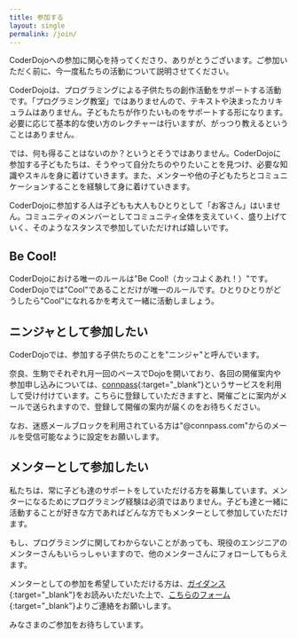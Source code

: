 ```yaml
---
title: 参加する
layout: single
permalink: /join/
---		
```

CoderDojoへの参加に関心を持ってくださり、ありがとうございます。ご参加いただく前に、今一度私たちの活動について説明させてください。

CoderDojoは、プログラミングによる子供たちの創作活動をサポートする活動です。「プログラミング教室」ではありませんので、テキストや決まったカリキュラムはありません。子どもたちが作りたいものをサポートする形になります。必要に応じて基本的な使い方のレクチャーは行いますが、がっつり教えるということはありません。

では、何も得ることはないのか？というとそうではありません。CoderDojoに参加する子どもたちは、そうやって自分たちのやりたいことを見つけ、必要な知識やスキルを身に着けていきます。また、メンターや他の子どもたちとコミュニケーションすることを経験して身に着けていきます。

CoderDojoに参加する人は子どもも大人もひとりとして「お客さん」はいません。コミュニティのメンバーとしてコミュニティ全体を支えていく、盛り上げていく、そのようなスタンスで参加していただければ嬉しいです。

## Be Cool!
CoderDojoにおける唯一のルールは"Be Cool!（カッコよくあれ！）"です。CoderDojoでは"Cool"であることだけが唯一のルールです。ひとりひとりがどうしたら"Cool"になれるかを考えて一緒に活動しましょう。

## ニンジャとして参加したい
CoderDojoでは、参加する子供たちのことを"ニンジャ"と呼んでいます。

奈良、生駒でそれぞれ月一回のペースでDojoを開いており、各回の開催案内や参加申し込みについては、[connpass](https://coderdojo-nara-ikoma.connpass.com/){:target="_blank"}というサービスを利用して受け付けています。こちらに登録していただきますと、開催ごとに案内がメールで送られますので、登録して開催の案内が届くのをお待ちください。

なお、迷惑メールブロックを利用されている方は"@connpass.com"からのメールを受信可能なように設定をお願いします。

## メンターとして参加したい
私たちは、常に子ども達のサポートをしていただける方を募集しています。メンターになるためにプログラミング経験は必須ではありません。子ども達と一緒に活動することが好きな方であればどんな方でもメンターとして参加していただけます。

もし、プログラミングに関してわからないことがあっても、現役のエンジニアのメンターさんもいらっしゃいますので、他のメンターさんにフォローしてもらえます。

メンターとしての参加を希望していただける方は、[ガイダンス](/guidance/){:target="_blank"}をお読みいただいた上で、[こちらのフォーム](https://docs.google.com/forms/d/e/1FAIpQLSe-jYF2vMdsfK-8EU_VHB3WiHUjU5Edytf90g8h8avQFuuTsg/viewform){:target="_blank"}よりご連絡をお願いします。

みなさまのご参加をお待ちしています。

